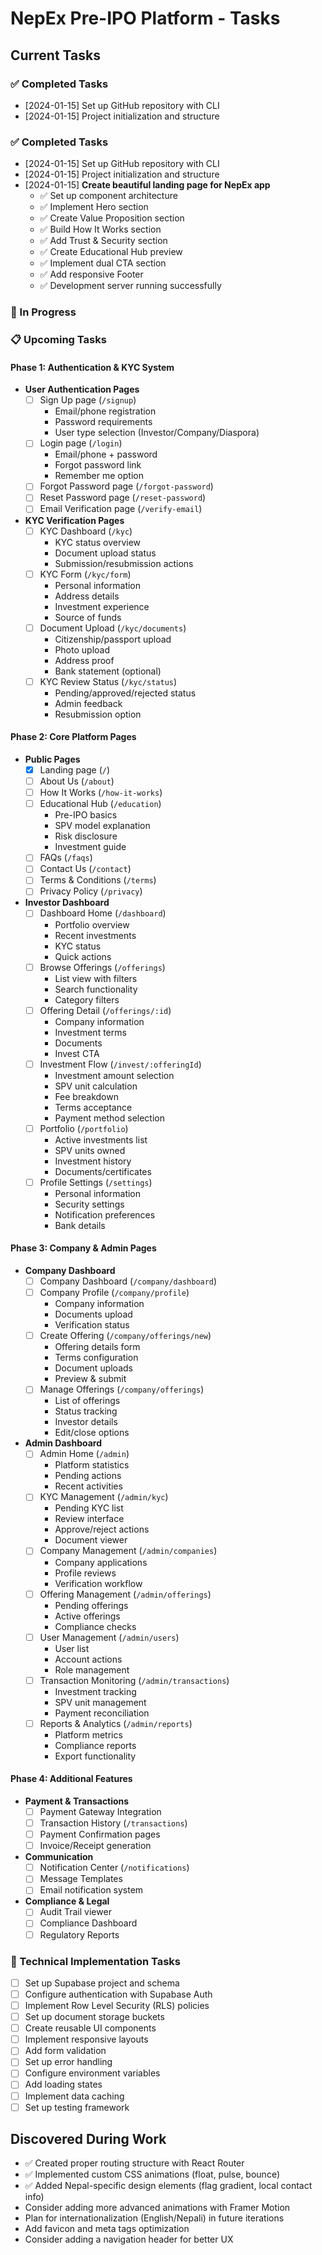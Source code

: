 # NepEx Pre-IPO Platform - Tasks

## Current Tasks

### ✅ Completed Tasks
- [2024-01-15] Set up GitHub repository with CLI
- [2024-01-15] Project initialization and structure

### ✅ Completed Tasks
- [2024-01-15] Set up GitHub repository with CLI
- [2024-01-15] Project initialization and structure
- [2024-01-15] **Create beautiful landing page for NepEx app**
  - ✅ Set up component architecture
  - ✅ Implement Hero section
  - ✅ Create Value Proposition section
  - ✅ Build How It Works section
  - ✅ Add Trust & Security section
  - ✅ Create Educational Hub preview
  - ✅ Implement dual CTA section
  - ✅ Add responsive Footer
  - ✅ Development server running successfully

### 🚧 In Progress

### 📋 Upcoming Tasks

#### Phase 1: Authentication & KYC System
- **User Authentication Pages**
  - [ ] Sign Up page (`/signup`)
    - Email/phone registration
    - Password requirements
    - User type selection (Investor/Company/Diaspora)
  - [ ] Login page (`/login`)
    - Email/phone + password
    - Forgot password link
    - Remember me option
  - [ ] Forgot Password page (`/forgot-password`)
  - [ ] Reset Password page (`/reset-password`)
  - [ ] Email Verification page (`/verify-email`)

- **KYC Verification Pages**
  - [ ] KYC Dashboard (`/kyc`)
    - KYC status overview
    - Document upload status
    - Submission/resubmission actions
  - [ ] KYC Form (`/kyc/form`)
    - Personal information
    - Address details
    - Investment experience
    - Source of funds
  - [ ] Document Upload (`/kyc/documents`)
    - Citizenship/passport upload
    - Photo upload
    - Address proof
    - Bank statement (optional)
  - [ ] KYC Review Status (`/kyc/status`)
    - Pending/approved/rejected status
    - Admin feedback
    - Resubmission option

#### Phase 2: Core Platform Pages
- **Public Pages**
  - [x] Landing page (`/`)
  - [ ] About Us (`/about`)
  - [ ] How It Works (`/how-it-works`)
  - [ ] Educational Hub (`/education`)
    - Pre-IPO basics
    - SPV model explanation
    - Risk disclosure
    - Investment guide
  - [ ] FAQs (`/faqs`)
  - [ ] Contact Us (`/contact`)
  - [ ] Terms & Conditions (`/terms`)
  - [ ] Privacy Policy (`/privacy`)

- **Investor Dashboard**
  - [ ] Dashboard Home (`/dashboard`)
    - Portfolio overview
    - Recent investments
    - KYC status
    - Quick actions
  - [ ] Browse Offerings (`/offerings`)
    - List view with filters
    - Search functionality
    - Category filters
  - [ ] Offering Detail (`/offerings/:id`)
    - Company information
    - Investment terms
    - Documents
    - Invest CTA
  - [ ] Investment Flow (`/invest/:offeringId`)
    - Investment amount selection
    - SPV unit calculation
    - Fee breakdown
    - Terms acceptance
    - Payment method selection
  - [ ] Portfolio (`/portfolio`)
    - Active investments list
    - SPV units owned
    - Investment history
    - Documents/certificates
  - [ ] Profile Settings (`/settings`)
    - Personal information
    - Security settings
    - Notification preferences
    - Bank details

#### Phase 3: Company & Admin Pages
- **Company Dashboard**
  - [ ] Company Dashboard (`/company/dashboard`)
  - [ ] Company Profile (`/company/profile`)
    - Company information
    - Documents upload
    - Verification status
  - [ ] Create Offering (`/company/offerings/new`)
    - Offering details form
    - Terms configuration
    - Document uploads
    - Preview & submit
  - [ ] Manage Offerings (`/company/offerings`)
    - List of offerings
    - Status tracking
    - Investor details
    - Edit/close options

- **Admin Dashboard**
  - [ ] Admin Home (`/admin`)
    - Platform statistics
    - Pending actions
    - Recent activities
  - [ ] KYC Management (`/admin/kyc`)
    - Pending KYC list
    - Review interface
    - Approve/reject actions
    - Document viewer
  - [ ] Company Management (`/admin/companies`)
    - Company applications
    - Profile reviews
    - Verification workflow
  - [ ] Offering Management (`/admin/offerings`)
    - Pending offerings
    - Active offerings
    - Compliance checks
  - [ ] User Management (`/admin/users`)
    - User list
    - Account actions
    - Role management
  - [ ] Transaction Monitoring (`/admin/transactions`)
    - Investment tracking
    - SPV unit management
    - Payment reconciliation
  - [ ] Reports & Analytics (`/admin/reports`)
    - Platform metrics
    - Compliance reports
    - Export functionality

#### Phase 4: Additional Features
- **Payment & Transactions**
  - [ ] Payment Gateway Integration
  - [ ] Transaction History (`/transactions`)
  - [ ] Payment Confirmation pages
  - [ ] Invoice/Receipt generation

- **Communication**
  - [ ] Notification Center (`/notifications`)
  - [ ] Message Templates
  - [ ] Email notification system

- **Compliance & Legal**
  - [ ] Audit Trail viewer
  - [ ] Compliance Dashboard
  - [ ] Regulatory Reports

### 🔄 Technical Implementation Tasks
- [ ] Set up Supabase project and schema
- [ ] Configure authentication with Supabase Auth
- [ ] Implement Row Level Security (RLS) policies
- [ ] Set up document storage buckets
- [ ] Create reusable UI components
- [ ] Implement responsive layouts
- [ ] Add form validation
- [ ] Set up error handling
- [ ] Configure environment variables
- [ ] Add loading states
- [ ] Implement data caching
- [ ] Set up testing framework

## Discovered During Work
- ✅ Created proper routing structure with React Router
- ✅ Implemented custom CSS animations (float, pulse, bounce)
- ✅ Added Nepal-specific design elements (flag gradient, local contact info)
- Consider adding more advanced animations with Framer Motion
- Plan for internationalization (English/Nepali) in future iterations
- Add favicon and meta tags optimization
- Consider adding a navigation header for better UX 